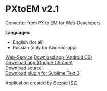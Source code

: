 PXtoEM v2.1
======

Converter from PX to EM for Web-Developers.

<b>Languages:</b>
- English (for all)
- Russian (only for Android-app)

<a href="http://sezex.ru/works/pxtoem/">Web-Service</a>
<a href="http://sezex.ru/PXtoEM.apk">Download app (Android OS)</a><br>
<a href="http://sezex.ru/PXtoEM.crx">Download app (Google Chrome)</a><br>
<a href="https://github.com/sezoid/PXtoEM/archive/master.zip">Download source</a><br>
<a href="http://sezex.ru/PXtoEM.sublime-package">Download plugin for Sublime Text 3</a>

Application created by <a href="http:/sezex.ru/">Sezoid (SZ)</a>
